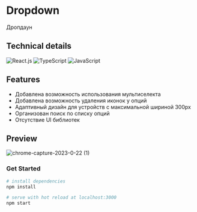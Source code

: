 # Dropdown
Дропдаун

## Technical details

![React.js](https://img.shields.io/badge/React.js-00d8ff?style=for-the-badge&logo=react&logoColor=00bdd6)
![TypeScript](https://img.shields.io/badge/Typescript-3178c6?style=for-the-badge&logo=typescript&logoColor=fff)
![JavaScript](https://img.shields.io/badge/JavaScript-efd81d?style=for-the-badge&logo=javascript&logoColor=fff)

## Features
* Добавлена возможность использования мультиселекта
* Добавлена возможность удаления иконок у опций
* Адаптивный дизайн для устройств с максимальной шириной 300px
* Организован поиск по списку опций
* Отсутствие UI библиотек

## Preview
![chrome-capture-2023-0-22 (1)](https://user-images.githubusercontent.com/69668430/213917587-56b3f9b5-7630-4114-aaab-9668b0af2fab.gif)

### Get Started
``` bash
# install dependencies
npm install

# serve with hot reload at localhost:3000
npm start

```